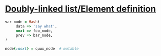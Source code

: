 [1]: http://rosettacode.org/wiki/Doubly-linked_list/Element_definition

# [Doubly-linked list/Element definition][1]

```ruby
var node = Hash(
     data => 'say what',
     next => foo_node,
     prev => bar_node,
)
 
node{:next} = quux_node  # mutable
```
